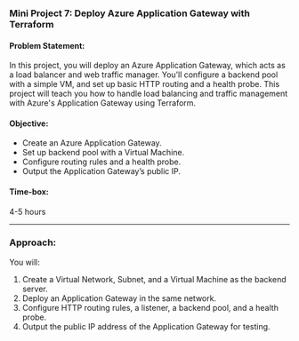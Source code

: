 ### Mini Project 7: Deploy Azure Application Gateway with Terraform

#### **Problem Statement:**
In this project, you will deploy an Azure Application Gateway, which acts as a load balancer and web traffic manager. You’ll configure a backend pool with a simple VM, and set up basic HTTP routing and a health probe. This project will teach you how to handle load balancing and traffic management with Azure's Application Gateway using Terraform.

#### **Objective:**
- Create an Azure Application Gateway.
- Set up backend pool with a Virtual Machine.
- Configure routing rules and a health probe.
- Output the Application Gateway’s public IP.

#### **Time-box:**
4-5 hours

---

### **Approach:**

You will:
1. Create a Virtual Network, Subnet, and a Virtual Machine as the backend server.
2. Deploy an Application Gateway in the same network.
3. Configure HTTP routing rules, a listener, a backend pool, and a health probe.
4. Output the public IP address of the Application Gateway for testing.

